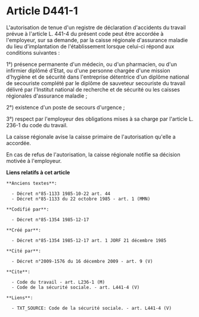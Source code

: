 # Article D441-1

L'autorisation de tenue d'un registre de déclaration d'accidents du travail prévue à l'article L. 441-4 du présent code peut
être accordée à l'employeur, sur sa demande, par la caisse régionale d'assurance maladie du lieu d'implantation de
l'établissement    lorsque celui-ci répond aux conditions suivantes : 

1°) présence permanente d'un médecin, ou d'un pharmacien, ou d'un infirmier diplômé d'Etat, ou d'une personne chargée d'une
mission d'hygiène et de sécurité dans l'entreprise détentrice d'un diplôme national de secouriste complété par le diplôme de
sauveteur secouriste du travail délivré par l'Institut national de recherche et de sécurité ou les caisses régionales
d'assurance maladie ; 

2°) existence d'un poste de secours d'urgence ; 

3°) respect par l'employeur des obligations mises à sa charge par l'article L. 236-1 du code du travail. 

La caisse régionale avise la caisse primaire de l'autorisation qu'elle a accordée. 

En cas de refus de l'autorisation, la caisse régionale notifie sa décision motivée à l'employeur.

**Liens relatifs à cet article**

	**Anciens textes**:

	  - Décret n°85-1133 1985-10-22 art. 44
	  - Décret n°85-1133 du 22 octobre 1985 - art. 1 (MMN)

	**Codifié par**:

	  - Décret n°85-1354 1985-12-17

	**Créé par**:

	  - Décret n°85-1354 1985-12-17 art. 1 JORF 21 décembre 1985

	**Cité par**:

	  - Décret n°2009-1576 du 16 décembre 2009 - art. 9 (V)

	**Cite**:

	  - Code du travail - art. L236-1 (M)
	  - Code de la sécurité sociale. - art. L441-4 (V)

	**Liens**:

	  - TXT_SOURCE: Code de la sécurité sociale. - art. L441-4 (V)
